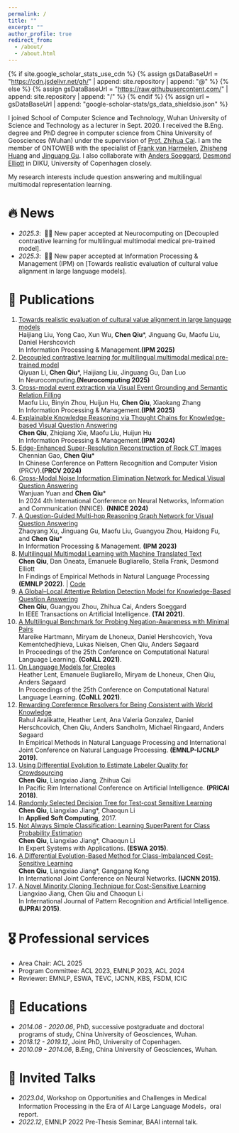 ```yaml
---
permalink: /
title: ""
excerpt: ""
author_profile: true
redirect_from: 
  - /about/
  - /about.html
---
```


{% if site.google_scholar_stats_use_cdn %}
{% assign gsDataBaseUrl = "https://cdn.jsdelivr.net/gh/" | append: site.repository | append: "@" %}
{% else %}
{% assign gsDataBaseUrl = "https://raw.githubusercontent.com/" | append: site.repository | append: "/" %}
{% endif %}
{% assign url = gsDataBaseUrl | append: "google-scholar-stats/gs_data_shieldsio.json" %}

<span class='anchor' id='about-me'></span>

I joined School of Computer Science and Technology, Wuhan University of Science and Technology as a lecturer in Sept. 2020. I received the B.Eng. degree and PhD degree in computer science from 
China University of Geosciences (Wuhan) under the supervision of [Prof. Zhihua Cai](https://grzy.cug.edu.cn/caizhihua/en/index/22178/list/index.htm). I am the member of ONTOWEB with the specialist of [Frank van Harmelen](https://www.cs.vu.nl/~frankh/), [Zhisheng Huang](https://wasp.cs.vu.nl/~huang/) and [Jinguang Gu](https://www.scholat.com/simon). I also collaborate
with [Anders Soeggard](https://anderssoegaard.github.io/), [Desmond Elliott](https://elliottd.github.io/index.html) in DIKU, University of Copenhagen closely.

My research interests include question answering and multilingual multimodal representation learning. 

# 🔥 News
- *2025.3*: &nbsp;🎉🎉 New paper accepted at Neurocomputing on [Decoupled contrastive learning for multilingual multimodal medical pre-trained model].
- *2025.3*: &nbsp;🎉🎉 New paper accepted at Information Processing & Management (IPM) on [Towards realistic evaluation of cultural value alignment in large language models].  

# 📝 Publications 

1. [Towards realistic evaluation of cultural value alignment in large language models](https://www.sciencedirect.com/science/article/abs/pii/S030645732500041X#:~:text=We%20design%20multi-aspect%20evaluation%20metrics%20for%20understanding%20cultural,simulating%20survey%20responses%20in%20US%20and%20Chinese%20contexts.) <br> Haijiang Liu, Yong Cao, Xun Wu, **Chen Qiu***, Jinguang Gu, Maofu Liu, Daniel Hershcovich <br> In Information Processing & Management.**(IPM 2025)**
2. [Decoupled contrastive learning for multilingual multimodal medical pre-trained model](https://www.sciencedirect.com/science/article/abs/pii/S0925231225004813#:~:text=Building%20on%20these%20proposals%2C%20we%20present%20a%20refined,and%20adapting%20the%20model%20to%20multilingual%20medical%20contexts.) <br> Qiyuan Li, **Chen Qiu***, Haijiang Liu, Jinguang Gu, Dan Luo <br> In Neurocomputing.**(Neurocomputing 2025)**
3. [Cross-modal event extraction via Visual Event Grounding and Semantic Relation Filling](https://www.sciencedirect.com/science/article/abs/pii/S0306457324003868) <br> Maofu Liu, Binyin Zhou, Huijun Hu, **Chen Qiu**, Xiaokang Zhang <br> In Information Processing & Management.**(IPM 2025)**
4. [Explainable Knowledge Reasoning via Thought Chains for Knowledge-based Visual Question Answering](https://www.sciencedirect.com/science/article/abs/pii/S0306457324000864) <br> **Chen Qiu**, Zhiqiang Xie, Maofu Liu, Huijun Hu <br> In Information Processing & Management.**(IPM 2024)**
5. [Edge-Enhanced Super-Resolution Reconstruction of Rock CT Images](https://link.springer.com/chapter/10.1007/978-981-97-8692-3_20) <br> Chennian Gao, **Chen Qiu*** <br> In Chinese Conference on Pattern Recognition and Computer Vision (PRCV).**(PRCV 2024)**
6. [Cross-Modal Noise Information Elimination Network for Medical Visual Question Answering](https://ieeexplore.ieee.org/abstract/document/10498179/) <br> Wanjuan Yuan and **Chen Qiu*** 
<br> In 2024 4th International Conference on Neural Networks, Information and Communication (NNICE). **(NNICE 2024)**  
7. [A Question-Guided Multi-hop Reasoning Graph Network for
Visual Question Answering](https://www.sciencedirect.com/science/article/abs/pii/S0306457322003089) <br> Zhaoyang Xu, Jinguang Gu, Maofu Liu, Guangyou Zhou, Haidong Fu, and **Chen Qiu*** 
<br> In Information Processing & Management. **(IPM 2023)** 
8. [Multilingual Multimodal Learning with Machine Translated Text](https://paperswithcode.com/paper/multilingual-multimodal-learning-with-machine)
<br> **Chen Qiu**, Dan Oneata, Emanuele Bugliarello, Stella Frank, Desmond Elliott 
<br> In Findings of Empirical Methods in Natural Language Processing **(EMNLP 2022)**. | [Code](https://github.com/danoneata/td-mml)
9. [A Global–Local Attentive Relation Detection Model for Knowledge-Based Question Answering](https://ieeexplore.ieee.org/document/9392350)
<br> **Chen Qiu**, Guangyou Zhou, Zhihua Cai, Anders Soeggard
<br> In IEEE Transactions on Artificial Intelligence. **(TAI 2021)**.
10. [A Multilingual Benchmark for Probing Negation-Awareness with Minimal Pairs](https://aclanthology.org/2021.conll-1.19/)
<br> Mareike Hartmann, Miryam de Lhoneux, Daniel Hershcovich, Yova Kementchedjhieva, Lukas Nielsen, Chen Qiu, Anders Søgaard
<br> In Proceedings of the 25th Conference on Computational Natural Language Learning. **(CoNLL 2021)**.
11. [On Language Models for Creoles](https://aclanthology.org/2021.conll-1.5/)
<br> Heather Lent, Emanuele Bugliarello, Miryam de Lhoneux, Chen Qiu, Anders Søgaard
<br> In Proceedings of the 25th Conference on Computational Natural Language Learning. **(CoNLL 2021)**.
12. [Rewarding Coreference Resolvers for Being Consistent with World Knowledge](https://aclanthology.org/D19-1118/)
<br> Rahul Aralikatte, Heather Lent, Ana Valeria Gonzalez, Daniel Herschcovich, Chen Qiu, Anders Sandholm, Michael Ringaard, Anders Søgaard
<br> In Empirical Methods in Natural Language Processing and International Joint Conference on Natural Language Processing. **(EMNLP-IJCNLP 2019)**.
13. [Using Differential Evolution to Estimate Labeler Quality for Crowdsourcing](https://link.springer.com/chapter/10.1007/978-3-319-97310-4_19)
<br> **Chen Qiu**, Liangxiao Jiang, Zhihua Cai
<br> In Pacific Rim International Conference on Artificial Intelligence. **(PRICAI 2018)**.
14. [Randomly Selected Decision Tree for Test-cost Sensitive Learning](https://www.sciencedirect.com/science/article/abs/pii/S1568494616306767)
<br> **Chen Qiu**, Liangxiao Jiang*, Chaoqun Li
<br> In **Applied Soft Computing**, 2017.
15. [Not Always Simple Classification: Learning SuperParent for Class Probability Estimation](https://www.sciencedirect.com/science/article/abs/pii/S0957417415001566)
<br> **Chen Qiu**, Liangxiao Jiang*, Chaoqun Li
<br> In Expert Systems with Applications. **(ESWA 2015)**.
16. [A Differential Evolution-Based Method for Class-Imbalanced Cost-Sensitive Learning](https://ieeexplore.ieee.org/document/7280419)
<br> **Chen Qiu**, Liangxiao Jiang*, Ganggang Kong
<br> In International Joint Conference on Neural Networks. **(IJCNN 2015)**.
17. [A Novel Minority Cloning Technique for Cost-Sensitive Learning](https://www.worldscientific.com/doi/10.1142/S0218001415510040)
<br> Liangxiao Jiang, Chen Qiu and Chaoqun Li
<br> In International Journal of Pattern Recognition and Artificial Intelligence. **(IJPRAI 2015)**.

# 🎖 Professional services

- Area Chair: ACL 2025
- Program Committee: ACL 2023, EMNLP 2023, ACL 2024
- Reviewer: EMNLP, ESWA, TEVC, IJCNN, KBS, FSDM, ICIC

# 📖 Educations
- *2014.06 - 2020.06*, PhD, successive postgraduate and doctoral programs of study, China University of Geosciences, Wuhan.
- *2018.12 - 2019.12*, Joint PhD, University of Copenhagen. 
- *2010.09 - 2014.06*, B.Eng, China University of Geosciences, Wuhan.

# 💬 Invited Talks
- *2023.04*, Workshop on Opportunities and Challenges in Medical Information Processing in the Era of AI Large Language Models，oral report.
- *2022.12*, EMNLP 2022 Pre-Thesis Seminar, BAAI internal talk.

